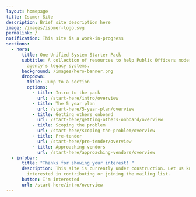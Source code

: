 ```yaml
---
layout: homepage
title: Isomer Site
description: Brief site description here
image: /images/isomer-logo.svg
permalink: /
notification: This site is a work-in-progress
sections:
  - hero:
      title: One Unified System Starter Pack
      subtitle: A collection of resources to help Public Officers modernise their
        agency's legacy systems.
      background: /images/hero-banner.png
      dropdown:
        title: Jump to a section
        options:
          - title: Intro to the pack
            url: /start-here/intro/overview
          - title: The 5 year plan
            url: /start-here/5-year-plan/overview
          - title: Getting others onboard
            url: /start-here/getting-others-onboard/overview
          - title: Scoping the problem
            url: /start-here/scoping-the-problem/overview
          - title: Pre-tender
            url: /start-here/pre-tender/overview
          - title: Approaching vendors
            url: /start-here/approaching-vendors/overview
  - infobar:
      title: "Thanks for showing your interest! "
      description: This site is currently under construction. Let us know if you're
        interested in contributing or joining the mailing list.
      button: I'm interested
      url: /start-here/intro/overview
---
```

